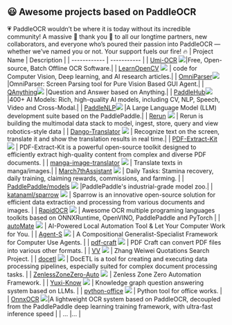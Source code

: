 ## 😃 Awesome projects based on PaddleOCR
💗 PaddleOCR wouldn’t be where it is today without its incredible community! A massive 🙌 thank you 🙌 to all our longtime partners, new collaborators, and everyone who’s poured their passion into PaddleOCR — whether we’ve named you or not. Your support fuels our fire! 🔥
| Project Name | Description |
| ------------ | ----------- |
| [Umi-OCR](https://github.com/hiroi-sora/Umi-OCR) <a href="https://github.com/hiroi-sora/Umi-OCR"><img src="https://img.shields.io/github/stars/hiroi-sora/Umi-OCR"></a>|Free, Open-source, Batch Offline OCR Software.|
| [LearnOpenCV](http://github.com/spmallick/learnopencv) <a href="http://github.com/spmallick/learnopencv"><img src="https://img.shields.io/github/stars/spmallick/learnopencv"></a> | code for Computer Vision, Deep learning, and AI research articles.|
| [OmniParser](https://github.com/microsoft/OmniParser)<a href="https://github.com/microsoft/OmniParser"><img src="https://img.shields.io/github/stars/microsoft/OmniParser"></a> |OmniParser: Screen Parsing tool for Pure Vision Based GUI Agent.|
| [QAnything](https://github.com/netease-youdao/QAnything)<a href="https://github.com/netease-youdao/QAnything"><img src="https://img.shields.io/github/stars/netease-youdao/QAnything"></a> |Question and Answer based on Anything.|
| [PaddleHub](https://github.com/PaddlePaddle/PaddleHub)<a href="https://github.com/PaddlePaddle/PaddleHub"><img src="https://img.shields.io/github/stars/PaddlePaddle/PaddleHub"></a> |400+ AI Models: Rich, high-quality AI models, including CV, NLP, Speech, Video and Cross-Modal.|
| [PaddleNLP](https://github.com/PaddlePaddle/PaddleNLP)<a href="https://github.com/PaddlePaddle/PaddleNLP"><img src="https://img.shields.io/github/stars/PaddlePaddle/PaddleNLP"></a> |A Large Language Model (LLM) development suite based on the PaddlePaddle.|
| [Rerun](https://github.com/rerun-io/rerun) <a href="https://github.com/rerun-io/rerun"><img src="https://img.shields.io/github/stars/rerun-io/rerun"></a> | Rerun is building the multimodal data stack to model, ingest, store, query and view robotics-style data |
| [Dango-Translator](https://github.com/PantsuDango/Dango-Translator) <a href="https://github.com/PantsuDango/Dango-Translator"><img src="https://img.shields.io/github/stars/PantsuDango/Dango-Translator"></a> | Recognize text on the screen, translate it and show the translation results in real time.|
| [PDF-Extract-Kit](https://github.com/opendatalab/PDF-Extract-Kit) <a href="https://github.com/opendatalab/PDF-Extract-Kit"><img src="https://img.shields.io/github/stars/opendatalab/PDF-Extract-Kit"></a> | PDF-Extract-Kit is a powerful open-source toolkit designed to efficiently extract high-quality content from complex and diverse PDF documents.  |
| [manga-image-translator](https://github.com/zyddnys/manga-image-translator) <a href="https://github.com/zyddnys/manga-image-translator"><img src="https://img.shields.io/github/stars/zyddnys/manga-image-translator"></a> | Translate texts in manga/images.|
| [March7thAssistant](https://github.com/moesnow/March7thAssistant) <a href="https://github.com/moesnow/March7thAssistant"><img src="https://img.shields.io/github/stars/moesnow/March7thAssistant"></a> | Daily Tasks: Stamina recovery, daily training, claiming rewards, commissions, and farming. |
| [PaddlePaddle/models](https://github.com/PaddlePaddle/models) <a href="https://github.com/PaddlePaddle/models"><img src="https://img.shields.io/github/stars/PaddlePaddle/models"></a> |PaddlePaddle's industrial-grade model zoo.|
| [katanaml/sparrow](https://github.com/katanaml/sparrow) <a href="https://github.com/katanaml/sparrow"><img src="https://img.shields.io/github/stars/katanaml/sparrow"></a> | Sparrow is an innovative open-source solution for efficient data extraction and processing from various documents and images. |
| [RapidOCR](https://github.com/RapidAI/RapidOCR) <a href="https://github.com/RapidAI/RapidOCR"><img src="https://img.shields.io/github/stars/RapidAI/RapidOCR"></a> | Awesome OCR multiple programing languages toolkits based on ONNXRuntime, OpenVINO, PaddlePaddle and PyTorch |
| [autoMate](https://github.com/yuruotong1/autoMate) <a href="https://github.com/yuruotong1/autoMate"><img src="https://img.shields.io/github/stars/yuruotong1/autoMate"></a> | AI-Powered Local Automation Tool & Let Your Computer Work for You. |
| [Agent-S](https://github.com/simular-ai/Agent-S) <a href="https://github.com/simular-ai/Agent-S"><img src="https://img.shields.io/github/stars/simular-ai/Agent-S"></a> | A Compositional Generalist-Specialist Framework for Computer Use Agents.  |
| [pdf-craft](https://github.com/oomol-lab/pdf-craft) <a href="https://github.com/oomol-lab/pdf-craft"><img src="https://img.shields.io/github/stars/oomol-lab/pdf-craft"></a> | PDF Craft can convert PDF files into various other formats. |
| [VV](https://github.com/Cicada000/VV) <a href="https://github.com/Cicada000/VV"><img src="https://img.shields.io/github/stars/Cicada000/VV"></a> | Zhang Weiwei Quotations Search Project. |
| [docetl](https://github.com/ucbepic/docetl) <a href="https://github.com/ucbepic/docetl"><img src="https://img.shields.io/github/stars/ucbepic/docetl"></a> | DocETL is a tool for creating and executing data processing pipelines, especially suited for complex document processing tasks. |
| [ZenlessZoneZero-Auto](https://github.com/sMythicalBird/ZenlessZoneZero-Auto) <a href="https://github.com/sMythicalBird/ZenlessZoneZero-Auto"><img src="https://img.shields.io/github/stars/sMythicalBird/ZenlessZoneZero-Auto"></a> | Zenless Zone Zero Automation Framework. |
| [Yuxi-Know](https://github.com/xerrors/Yuxi-Know) <a href="https://github.com/xerrors/Yuxi-Know"><img src="https://img.shields.io/github/stars/xerrors/Yuxi-Know"></a> | Knowledge graph question answering system based on LLMs. |
| [python-office](https://github.com/CoderWanFeng/python-office) <a href="https://github.com/CoderWanFeng/python-office"><img src="https://img.shields.io/github/stars/CoderWanFeng/python-office"></a> | Python tool for office works. |
| [OnnxOCR](https://github.com/jingsongliujing/OnnxOCR) <a href="https://github.com/jingsongliujing/OnnxOCR"><img src="https://img.shields.io/github/stars/jingsongliujing/OnnxOCR"></a>|A lightweight OCR system based on PaddleOCR, decoupled from the PaddlePaddle deep learning training framework, with ultra-fast inference speed |
| ... |... |

